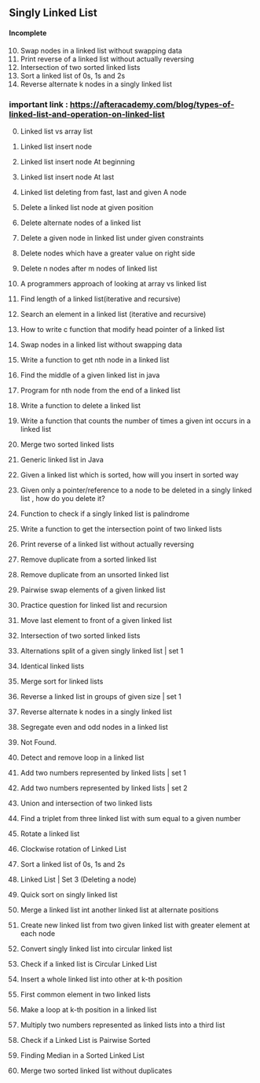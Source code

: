 ## Singly Linked List

#### Incomplete

10. Swap nodes in a linked list without swapping data
22. Print reverse of a linked list without actually reversing
28. Intersection of two sorted linked lists
46. Sort a linked list of 0s, 1s and 2s
34. Reverse alternate k nodes in a singly linked list

### important link : https://afteracademy.com/blog/types-of-linked-list-and-operation-on-linked-list

00. Linked list vs array list

01. Linked list insert node
02. Linked list insert node At beginning
03. Linked list insert node At last
04. Linked list deleting from fast, last and given A node
05. Delete a linked list node at given position
29. Delete alternate nodes of a linked list
40. Delete a given node in linked list under given constraints
35. Delete nodes which have a greater value on right side
48. Delete n nodes after m nodes of linked list

06. A programmers approach of looking at array vs linked list
07. Find length of a linked list(iterative and recursive)
08. Search an element in a linked list (iterative and recursive)
09. How to write c function that modify head pointer of a linked list
10. Swap nodes in a linked list without swapping data
11. Write a function to get nth node in a linked list
12. Find the middle of a given linked list in java
13. Program for nth node from the end of a linked list
14. Write a function to delete a linked list
15. Write a function that counts the number of times a given int occurs in a linked list
16. Merge two sorted linked lists
17. Generic linked list in Java
18. Given a linked list which is sorted, how will you insert in sorted way
19. Given only a pointer/reference to a node to be deleted in a singly linked list , how do you delete it?
20. Function to check if a singly linked list is palindrome
21. Write a function to get the intersection point of two linked lists
22. Print reverse of a linked list without actually reversing
23. Remove duplicate from a sorted linked list
24. Remove duplicate from an unsorted linked list
25. Pairwise swap elements of a given linked list
26. Practice question for linked list and recursion
27. Move last element to front of a given linked list
28. Intersection of two sorted linked lists
30. Alternations split of a given singly linked list | set 1
31. Identical linked lists
32. Merge sort for linked lists
33. Reverse a linked list in groups of given size | set 1
34. Reverse alternate k nodes in a singly linked list
36. Segregate even and odd nodes in a linked list
37. Not Found.
38. Detect and remove loop in a linked list
39. Add two numbers represented by linked lists | set 1
45. Add two numbers represented by linked lists | set 2
41. Union and intersection of two linked lists
42. Find a triplet from three linked list with sum equal to a given number
43. Rotate a linked list
44. Clockwise rotation of Linked List
46. Sort a linked list of 0s, 1s and 2s
47. Linked List | Set 3 (Deleting a node)
49. Quick sort on singly linked list
50. Merge a linked list int another linked list at alternate positions
51. Create new linked list from two given linked list with greater element at each node
52. Convert singly linked list into circular linked list
53. Check if a linked list is Circular Linked List
54. Insert a whole linked list into other at k-th position
55. First common element in two linked lists
56. Make a loop at k-th position in a linked list
57. Multiply two numbers represented as linked lists into a third list
58. Check if a Linked List is Pairwise Sorted
59. Finding Median in a Sorted Linked List
60. Merge two sorted linked list without duplicates